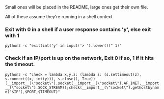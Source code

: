 Small ones will be placed in the README, large ones get their own file. 

All of these assume they're running in a shell context

### Exit with 0 in a shell if a user response contains 'y', else exit with 1

`python3 -c "exit(int('y' in input('> ').lower())^ 1)"`

### Check if an IP/port is up on the network, Exit 0 if so, 1 if it hits the timeout.

`python3 -c "check = lambda x,y,z: (lambda s: (s.settimeout(z), s.connect((x, int(y))), s.close(), True))(__import__(\"socket\").socket(__import__(\"socket\").AF_INET,__import__(\"socket\").SOCK_STREAM));check(__import__(\"socket\").gethostbyname('$IP'),$PORT,$TIMEOUT)"`
